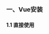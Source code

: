 ### 一、Vue安装

#### 1.1 直接使用 <script> 标签引入

```
<script src="https://cdn.jsdelivr.net/npm/vue/dist/vue.js"></script>
```

### 二、Vue的常用指令

- v-cloak

不使用`v-cloak`的时候

```html
<div id="app">
    +++{{msg}}+++
</div>
```
```javascript
<script>
var app = new Vue({
    el: '#app',
    data: {
        msg:'hello'
    }
});
</script>
```
> 问题：当网络较慢，网页还在加载 Vue.js ，而导致 Vue 来不及渲染，这时页面就会显示出 Vue 源代码 {{msg}}

使用`v-cloak`可以解决网络慢环境下页面中表达式显示问题

```html
<div id="app">
    <h4 v-cloak="msg">+++{{msg}}+++</h4>
</div>
```
页面显示：

```
+++hello+++
```

- v-text

`v-text` 默认是不会在页面中显示表达式问题的，但是`v-text`会覆盖元素中原本的内容

```html
<div id="app">
    <h4 v-text="msg">+++你好+++</h4>
</div>
```
页面显示：

```
hello
```
> v-cloak 和 v-text 区别：v-text会覆盖元素中原本的内容，v-cloak 不会覆盖元素中原本的内容

- v-html

`v-html` 是会将html标签转义后输出，`v-text` 将标签原样输出，`v-html` 也是会覆盖元素中原本的内容

```html
<div id="app">
    <h4 v-html="msg2">+++你好+++</h4>
</div>
```
```javascript
<script>
var app = new Vue({
    el: '#app',
    data: {
        msg:'hello',
        msg2:'<h1>h1的 hello</h1>'
    }
});
</script>
```

- v-bind 属性绑定指令

```html
<div id="app">
    <!--给input标签绑定一个value属性-->
    <input type="button" v-bind:value="value">
    <!--v-bind指令可以简写 : -->
    <!--<input type="button" :value="value">-->
</div>
```
```javascript
<script>
var app = new Vue({
    el: '#app',
    data: {
        msg:'hello',
        msg2:'<h1>h1的 hello</h1>',
        value:'按钮'
    }
});
</script>
```

- v-on 事件绑定指令

```html
<div id="app">
    <!--给input标签绑定一个点击事件-->
    <input type="button" value="按钮" v-on:click=="show('test')">
    <!--v-on指令可以简写 @ -->
    <!--<input type="button" value="按钮" @click="show('test')">-->
</div>
```
```javascript
<script>
var app = new Vue({
    el: '#app',
    data: {
        msg:'hello',
        msg2:'<h1>h1的 hello</h1>',
        value:'按钮'
    },
    methods: { // 这个 methods属性中定义了当前Vue实例所有可用的方法
        show: function (args) {
          alert(this.msg + args)
        }
    }
});
</script>
```

- v-model 双向数据绑定

`v-bind` 只能实现数据的单向绑定，修改Vue实例data属性值改变页面中value的值，而无法实现数据的双向绑定，修改页面中value的值Vue实例data属性值不会改变

`v-model` 指令，可以实现页面表单元素和 Model 中数据的双向数据绑定

```html
<div id="app">
    <h4>{{msg}}</h4>
    <input type="text" v-model="msg">
</div>
```
```javascript
<script>
var app = new Vue({
    el: '#app',
    data: {
       msg:'hello vue...'
    }
});
</script>
```
> 注意：v-model 只能运用在表单元素中input、button、select、textarea...

### 三、事件修饰符

- .prevent 阻止默认行为

.prevent等同于JavaScript的event.preventDefault()，用于取消默认事件。比如我们页面的<a href="#">标签，当用户点击时，通常在浏览器的网址列出#

```html
<div id="app">
    <!--点击下面a链接是并不会跳转到href地址，只是调用了点击事件linkClick方法-->
    <a href="http://www.baidu.com" @click.prevent="linkClick">百度一下你就知道</a>
</div>
```
```javascript
var app = new Vue({
    el: '#app',
    methods: {
       linkClick() {
                console.log('触发了连接的点击事件')
            }
    }
});
```

- .capture 捕获触发事件

嵌套两三层父子关系的标签，当我们先点击子节点，就会先触发最外层 父节点 的事件，然后在执行子节点的事件，父节点--> 子节点

```html
<div id="app">
    <!--我们点击button按钮，先会执行divHandler方法，然后执行btnHandler方法-->
    <div class="inner" @click.capture="divHandler">
      <input type="button" value="按钮" @click="btnHandler">
    </div>
</div>
```
```javascript
var app = new Vue({
    el: '#app',
    methods: {
       divHandler() {
                console.log('这是触发了 inner div 的点击事件')
            },
        btnHandler() {
            console.log('这是触发了 btn 按钮 的点击事件')
        }
    }
});
```
控制台打印：

```
这是触发了 inner div 的点击事件
这是触发了 btn 按钮 的点击事件
```

- .self 只触发自己范围内的事件

```html
<div id="app">
    <!--我们点击button按钮，并不会触发外层div的点击事件，只会执行自己的事件方法-->
    <div class="inner" @click.capture="divHandler">
      <input type="button" value="按钮" @click="btnHandler">
    </div>
</div>
```
```javascript
var app = new Vue({
    el: '#app',
    methods: {
       divHandler() {
                console.log('这是触发了 inner div 的点击事件')
            },
        btnHandler() {
            console.log('这是触发了 btn 按钮 的点击事件')
        }
    }
});
```
控制台打印：

```
这是触发了 btn 按钮 的点击事件
```
